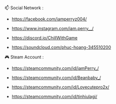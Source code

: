 
📫 Social Network :

 - https://facebook.com/iamperryz004/

 - https://www.instagram.com/iam.perry__/

 - https://discord.io/ChillWithGame

 - https://soundcloud.com/phuc-hoang-345510200

🎮 Steam Account :

 - https://steamcommunity.com/id/iamPerry_/

 - https://steamcommunity.com/id/Beanbaby_/

 - https://steamcommunity.com/id/Lovecutepro2x/

 - https://steamcommunity.com/id/tinhiulagi/

